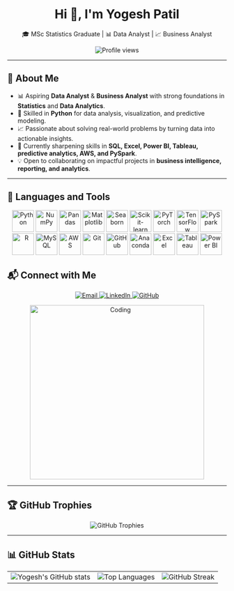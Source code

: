 <h1 align="center">Hi 👋, I'm Yogesh Patil</h1>
<p align="center">🎓 MSc Statistics Graduate | 📊 Data Analyst | 📈 Business Analyst</p>

<p align="center">
  <img src="https://komarev.com/ghpvc/?username=YogeshYPatil&label=Profile%20views&color=0e75b6&style=flat" alt="Profile views"/>
</p>

---

## 🌟 About Me  

- 📊 Aspiring **Data Analyst** & **Business Analyst** with strong foundations in **Statistics** and **Data Analytics**.  
- 🐍 Skilled in **Python** for data analysis, visualization, and predictive modeling.  
- 📈 Passionate about solving real-world problems by turning data into actionable insights.  
- 🌱 Currently sharpening skills in **SQL, Excel, Power BI, Tableau, predictive analytics, AWS, and PySpark**.  
- 💡 Open to collaborating on impactful projects in **business intelligence, reporting, and analytics**.  

---
## 🔧 Languages and Tools  

<p align="center">
  <img src="https://www.python.org/static/community_logos/python-logo.png" width="50" alt="Python"/>
  <img src="https://upload.wikimedia.org/wikipedia/commons/1/1a/NumPy_logo.svg" width="50" alt="NumPy"/>
  <img src="https://upload.wikimedia.org/wikipedia/commons/e/ed/Pandas_logo.svg" width="50" alt="Pandas"/>
  <img src="https://upload.wikimedia.org/wikipedia/commons/8/84/Matplotlib_icon.svg" width="50" alt="Matplotlib"/>
  <img src="https://seaborn.pydata.org/_static/logo-wide-lightbg.svg" width="50" alt="Seaborn"/>
  <img src="https://upload.wikimedia.org/wikipedia/commons/0/05/Scikit_learn_logo_small.svg" width="50" alt="Scikit-learn"/>
  <img src="https://upload.wikimedia.org/wikipedia/commons/9/96/Pytorch_logo.png" width="50" alt="PyTorch"/>
  <img src="https://upload.wikimedia.org/wikipedia/commons/2/2d/Tensorflow_logo.svg" width="50" alt="TensorFlow"/>
  <img src="https://upload.wikimedia.org/wikipedia/commons/f/f3/Apache_Spark_logo.svg" width="50" alt="PySpark"/>
  <img src="https://upload.wikimedia.org/wikipedia/commons/1/1b/R_logo.svg" width="50" alt="R"/>
  <img src="https://upload.wikimedia.org/wikipedia/en/d/dd/MySQL_logo.svg" width="50" alt="MySQL"/>
  <img src="https://upload.wikimedia.org/wikipedia/commons/9/93/Amazon_Web_Services_Logo.svg" width="50" alt="AWS"/>
  <img src="https://git-scm.com/images/logos/downloads/Git-Logo-2Color.png" width="50" alt="Git"/>
  <img src="https://github.githubassets.com/images/modules/logos_page/GitHub-Mark.png" width="50" alt="GitHub"/>
  <img src="https://upload.wikimedia.org/wikipedia/commons/c/cd/Anaconda_Logo.png" width="50" alt="Anaconda"/>
  <img src="https://upload.wikimedia.org/wikipedia/commons/3/34/Microsoft_Excel_Logo.svg" width="50" alt="Excel"/>
  <img src="https://upload.wikimedia.org/wikipedia/commons/4/4b/Tableau_Logo.png" width="50" alt="Tableau"/>
  <img src="https://upload.wikimedia.org/wikipedia/commons/f/f2/Power_BI_logo.svg" width="50" alt="Power BI"/>
</p>

## 📬 Connect with Me  

<p align="center">
  <a href="mailto:yogeshpatil.stats@gmail.com" target="_blank">
    <img src="https://img.shields.io/badge/Gmail-D14836?style=for-the-badge&logo=gmail&logoColor=white" alt="Email"/>
  </a>
  <a href="https://www.linkedin.com/in/yogesh-patil-1073ba201" target="_blank">
    <img src="https://img.shields.io/badge/LinkedIn-0077B5?style=for-the-badge&logo=linkedin&logoColor=white" alt="LinkedIn"/>
  </a>
  <a href="https://github.com/YogeshYPatil" target="_blank">
    <img src="https://img.shields.io/badge/GitHub-100000?style=for-the-badge&logo=github&logoColor=white" alt="GitHub"/>
  </a>
</p>

<p align="center">
  <img alt="Coding" width="400" src="https://raw.githubusercontent.com/rahulbanerjee26/githubProfileReadmeGenerator/main/gifs/code.gif"/>
</p>

---

## 🏆 GitHub Trophies  

<p align="center">
  <img src="https://github-profile-trophy.vercel.app/?username=YogeshYPatil&theme=radical&no-frame=true&no-bg=true&margin-w=4" alt="GitHub Trophies"/>
</p>

---

## 📊 GitHub Stats  

<p align="center">
  <table>
    <tr>
      <td>
        <img src="https://github-readme-stats.vercel.app/api?username=YogeshYPatil&show_icons=true&theme=radical" alt="Yogesh's GitHub stats"/>
      </td>
      <td>
        <img src="https://github-readme-stats.vercel.app/api/top-langs/?username=YogeshYPatil&layout=compact&theme=radical" alt="Top Languages"/>
      </td>
      <td>
        <img src="https://streak-stats.demolab.com/?user=YogeshYPatil&theme=radical&hide_border=true" alt="GitHub Streak"/>
      </td>
    </tr>
  </table>
</p>
